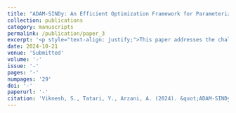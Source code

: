 ```yaml
---
title: "ADAM-SINDy: An Efficient Optimization Framework for Parameterized Nonlinear Dynamical System Identification"
collection: publications
category: manuscripts
permalink: /publication/paper_3
excerpt: '<p style="text-align: justify;">This paper addresses the challenges of identifying nonlinear dynamical systems with nonlinear parameters, which complicates the derivation of mathematical models essential for understanding physical phenomena. Traditional methods like Sparse Identification of Nonlinear Dynamics (SINDy) and symbolic regression can extract governing equations from observational data, but they have notable limitations. To overcome these, the paper introduces a novel methodology within the SINDy framework called ADAM-SINDy, which integrates the ADAM optimization algorithm. This approach allows for the simultaneous optimization of nonlinear parameters and coefficients related to nonlinear candidate functions, eliminating the need for prior knowledge of characteristics like trigonometric frequencies and polynomial exponents. ADAM-SINDy dynamically adjusts all unknown variables based on system-specific data, resulting in a more adaptive and efficient identification process that minimizes sensitivity to the candidate function library. The methodology is demonstrated across various dynamical systems, including benchmark coupled nonlinear ordinary differential equations and nonlinear partial differential equations, such as those modeling wildfire transport. The results indicate substantial improvements in identifying parameterized dynamical systems and emphasize the importance of concurrent optimization of all parameters, particularly nonlinear ones. This highlights the potential of ADAM-SINDy to enhance the SINDy framework's applicability in addressing complex challenges in dynamical system identification.</p>'
date: 2024-10-21
venue: 'Submitted'
volume: '-'
issue: '-'
pages: '-'
numpages: '29'
doi: '-'
paperurl: '-'
citation: 'Viknesh, S., Tatari, Y., Arzani, A. (2024). &quot;ADAM-SINDy: An Efficient Optimization Framework for Parameterized Nonlinear Dynamical System Identification&quot; <i></i>'
---
```


